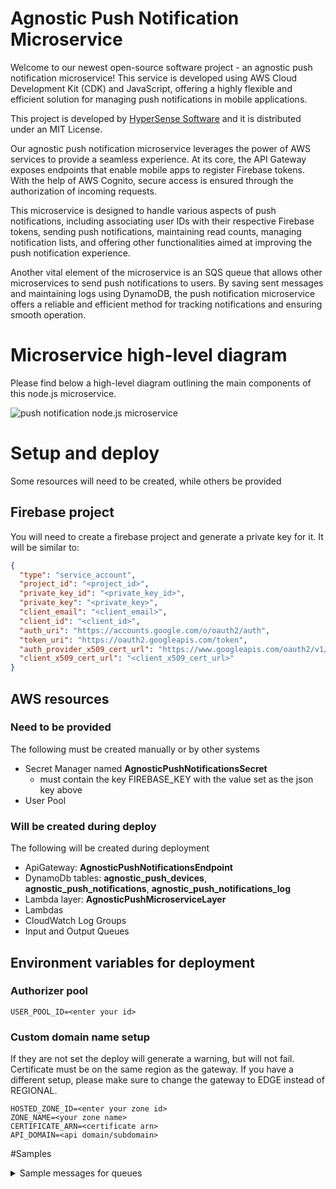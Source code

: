# Agnostic Push Notification Microservice

Welcome to our newest open-source software project - an agnostic push notification microservice! This service is developed using AWS Cloud Development Kit (CDK) and JavaScript, offering a highly flexible and efficient solution for managing push notifications in mobile applications.

This project is developed by [HyperSense Software](https://hypersense-software.com/) and it is distributed under an MIT License.

Our agnostic push notification microservice leverages the power of AWS services to provide a seamless experience. At its core, the API Gateway exposes endpoints that enable mobile apps to register Firebase tokens. With the help of AWS Cognito, secure access is ensured through the authorization of incoming requests.

This microservice is designed to handle various aspects of push notifications, including associating user IDs with their respective Firebase tokens, sending push notifications, maintaining read counts, managing notification lists, and offering other functionalities aimed at improving the push notification experience.

Another vital element of the microservice is an SQS queue that allows other microservices to send push notifications to users. By saving sent messages and maintaining logs using DynamoDB, the push notification microservice offers a reliable and efficient method for tracking notifications and ensuring smooth operation.

# Microservice high-level diagram

Please find below a high-level diagram outlining the main components of this node.js microservice. 

![push notification node.js microservice](https://hypersense-software.com/blogs-assets/a4c4cc18-f373-4701-8cf5-18fd66b128be/Notifications-CDK.jpg)

# Setup and deploy
Some resources will need to be created, while others be provided

## Firebase project
You will need to create a firebase project and generate a private key for it.
It will be similar to:
```json
{
  "type": "service_account",
  "project_id": "<project_id>",
  "private_key_id": "<private_key_id>",
  "private_key": "<private_key>",
  "client_email": "<client_email>",
  "client_id": "<client_id>",
  "auth_uri": "https://accounts.google.com/o/oauth2/auth",
  "token_uri": "https://oauth2.googleapis.com/token",
  "auth_provider_x509_cert_url": "https://www.googleapis.com/oauth2/v1/certs",
  "client_x509_cert_url": "<client_x509_cert_url>"
}

```

## AWS resources
### Need to be provided
The following must be created manually or by other systems
- Secret Manager named **AgnosticPushNotificationsSecret**
  - must contain the key FIREBASE_KEY with the value set as the json key above
- User Pool

### Will be created during deploy
The following will be created during deployment
- ApiGateway: **AgnosticPushNotificationsEndpoint**
- DynamoDb tables: **agnostic_push_devices**, **agnostic_push_notifications**, **agnostic_push_notifications_log**
- Lambda layer: **AgnosticPushMicroserviceLayer**
- Lambdas
- CloudWatch Log Groups
- Input and Output Queues


## Environment variables for deployment
### Authorizer pool 
    USER_POOL_ID=<enter your id>

### Custom domain name setup
If they are not set the deploy will generate a warning, but will not fail.
Certificate must be on the same region as the gateway. If you have a different setup, please make sure to change the gateway to EDGE instead of REGIONAL.

    HOSTED_ZONE_ID=<enter your zone id>
    ZONE_NAME=<your zone name>
    CERTIFICATE_ARN=<certificate arn>
    API_DOMAIN=<api domain/subdomain>


#Samples
<details>
  <summary>Sample messages for queues</summary>

### Stack variables
Setup TTL for logs and messages, this will remove messages after TTL expires
APN_MESSAGE_DEFAULT_TTL preset to 30 * 24 * 60 * 60
sAPN_MESSAGE_LOG_DEFAULT_TTL preset to 86400

# Messages for queues
## Sending a notification
Templates are part of the code, check [Template](./opt/push_microservice_layer/resources/notificationTemplates.json)
Param expiresAt is optional, if not sent default will be used.Input queue sample message:
``` json
{
    "requestId":"sample",
    "requestType":"send_message",
    "requestParams" : {
        "userId" :"4368d4ff-e8f5-4788-8e66-30418eafa5af",
        "templateId" : "hello_world",
        "expiresAt" : "1680268046.989",
        "templateParams" : {"USER_NAME":"Jane"}
    }
}
```

Output queue sample message
```json
{
  "requestId":"sample2",
  "response":{
    "type":"default",
    "userId":"4368d4ff-e8f5-4788-8e66-30418eafa5af",
    "id":"94f11d92-9ecf-4cf8-8b3e-901e8227d8ac",
    "notificationPayload":{
      "userId":"4368d4ff-e8f5-4788-8e66-30418eafa5af",
      "templateId":"hello_world",
      "templateParams":{"USER_NAME":"Mirela"},
      "type":"default"
    },
    "texts":{
      "ios":{"title":"Hello Jane","body":"Glad to see an iOS fan"},
      "android":{"title":"Hello Jane","body":"I like android better"}
    },
    "createdAt":"1680268046.989",
    "status":"new",
    "systemStatus":"new"
  }
}
```

## Getting a notification
Input queue sample message to get a notification, useful to check status
```json
{
  "requestId":"sample_get",
  "requestType":"get_message",
  "requestParams" : {
    "notificationId":"bafb3597-6679-4fff-8928-18a17fede183"
  }
}
```
Output queue sample message to get a notification
```json
{"requestId":"sample_get","response":{"id":"bafb3597-6679-4fff-8928-18a17fede183","createdAt":"1680267880.931","userId":"4368d4ff-e8f5-4788-8e66-30418eafa5af","status":"read","systemStatus":"new","notificationPayload":{"userId":"4368d4ff-e8f5-4788-8e66-30418eafa5af","templateId":"hello_world","templateParams":{"USER_NAME":"Mirela"},"type":"default"},"texts":{"ios":{"title":"Hello Mirela","body":"Glad to see an iOS fan"},"android":{"title":"Hello Mirela","body":"I like android better"}},"type":"default"}}
```

## Removing a user
Input queue sample message to remove a user, will remove the devices for that user
```json
{
  "requestId":"sample_remove",
  "requestType":"remove_user",
  "requestParams" : {
    "userId":"4368d4ff-e8f5-4788-8e66-30418eafa5af"
  }
}
```
Output queue sample message to get a notification
```json

```
</details>

